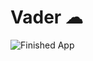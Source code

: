 

# Vader ☁






![Finished App](https://github.com/londonappbrewery/Images/blob/master/clima-demo.gif)
